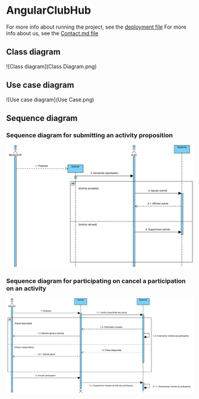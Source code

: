 # AngularClubHub

For more info about running the project, see the [deployment file](deployment)
For more info about us, see the [Contact.md file](Contact.md)


## Class diagram

![Class diagram](Class Diagram.png)


## Use case diagram

![Use case diagram](Use Case.png)

## Sequence diagram

### Sequence diagram for submitting an activity proposition

![Use case diagram](sequence2.png)

### Sequence diagram for participating on cancel a participation on an activity

![Use case diagram](sequence.png)

